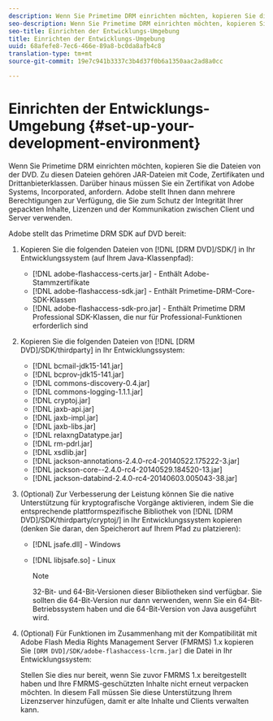 ```yaml
---
description: Wenn Sie Primetime DRM einrichten möchten, kopieren Sie die Dateien von der DVD. Zu diesen Dateien gehören JAR-Dateien mit Code, Zertifikaten und Drittanbieterklassen. Darüber hinaus müssen Sie ein Zertifikat von Adobe Systems, Incorporated, anfordern. Adobe stellt Ihnen dann mehrere Berechtigungen zur Verfügung, die Sie zum Schutz der Integrität Ihrer gepackten Inhalte, Lizenzen und der Kommunikation zwischen Client und Server verwenden.
seo-description: Wenn Sie Primetime DRM einrichten möchten, kopieren Sie die Dateien von der DVD. Zu diesen Dateien gehören JAR-Dateien mit Code, Zertifikaten und Drittanbieterklassen. Darüber hinaus müssen Sie ein Zertifikat von Adobe Systems, Incorporated, anfordern. Adobe stellt Ihnen dann mehrere Berechtigungen zur Verfügung, die Sie zum Schutz der Integrität Ihrer gepackten Inhalte, Lizenzen und der Kommunikation zwischen Client und Server verwenden.
seo-title: Einrichten der Entwicklungs-Umgebung
title: Einrichten der Entwicklungs-Umgebung
uuid: 68afefe8-7ec6-466e-89a8-bc0da8afb4c8
translation-type: tm+mt
source-git-commit: 19e7c941b3337c3b4d37f0b6a1350aac2ad8a0cc

---
```



# Einrichten der Entwicklungs-Umgebung {#set-up-your-development-environment}

Wenn Sie Primetime DRM einrichten möchten, kopieren Sie die Dateien von der DVD. Zu diesen Dateien gehören JAR-Dateien mit Code, Zertifikaten und Drittanbieterklassen. Darüber hinaus müssen Sie ein Zertifikat von Adobe Systems, Incorporated, anfordern. Adobe stellt Ihnen dann mehrere Berechtigungen zur Verfügung, die Sie zum Schutz der Integrität Ihrer gepackten Inhalte, Lizenzen und der Kommunikation zwischen Client und Server verwenden.

Adobe stellt das Primetime DRM SDK auf DVD bereit:

1. Kopieren Sie die folgenden Dateien von [!DNL [DRM DVD]/SDK/] in Ihr Entwicklungssystem (auf Ihrem Java-Klassenpfad):

   * [!DNL adobe-flashaccess-certs.jar] - Enthält Adobe-Stammzertifikate
   * [!DNL adobe-flashaccess-sdk.jar] - Enthält Primetime-DRM-Core-SDK-Klassen
   * [!DNL adobe-flashaccess-sdk-pro.jar] - Enthält Primetime DRM Professional SDK-Klassen, die nur für Professional-Funktionen erforderlich sind

1. Kopieren Sie die folgenden Dateien von [!DNL [DRM DVD]/SDK/thirdparty] in Ihr Entwicklungssystem:

   * [!DNL bcmail-jdk15-141.jar]
   * [!DNL bcprov-jdk15-141.jar]
   * [!DNL commons-discovery-0.4.jar]
   * [!DNL commons-logging-1.1.1.jar]
   * [!DNL cryptoj.jar]
   * [!DNL jaxb-api.jar]
   * [!DNL jaxb-impl.jar]
   * [!DNL jaxb-libs.jar]
   * [!DNL relaxngDatatype.jar]
   * [!DNL rm-pdrl.jar]
   * [!DNL xsdlib.jar]
   * [!DNL jackson-annotations-2.4.0-rc4-20140522.175222-3.jar]
   * [!DNL jackson-core--2.4.0-rc4-20140529.184520-13.jar]
   * [!DNL jackson-databind-2.4.0-rc4-20140603.005043-38.jar]

1. (Optional) Zur Verbesserung der Leistung können Sie die native Unterstützung für kryptografische Vorgänge aktivieren, indem Sie die entsprechende plattformspezifische Bibliothek von [!DNL [DRM DVD]/SDK/thirdparty/cryptoj/] in Ihr Entwicklungssystem kopieren (denken Sie daran, den Speicherort auf Ihrem Pfad zu platzieren):

   * [!DNL jsafe.dll] - Windows
   * [!DNL libjsafe.so] - Linux

      >[!NOTE]
      >
      >32-Bit- und 64-Bit-Versionen dieser Bibliotheken sind verfügbar. Sie sollten die 64-Bit-Version nur dann verwenden, wenn Sie ein 64-Bit-Betriebssystem haben und die 64-Bit-Version von Java ausgeführt wird.

1. (Optional) Für Funktionen im Zusammenhang mit der Kompatibilität mit Adobe Flash Media Rights Management Server (FMRMS) 1.x kopieren Sie `[DRM DVD]/SDK/adobe-flashaccess-lcrm.jar]` die Datei in Ihr Entwicklungssystem:

   Stellen Sie dies nur bereit, wenn Sie zuvor FMRMS 1.x bereitgestellt haben und Ihre FMRMS-geschützten Inhalte nicht erneut verpacken möchten. In diesem Fall müssen Sie diese Unterstützung Ihrem Lizenzserver hinzufügen, damit er alte Inhalte und Clients verwalten kann.
